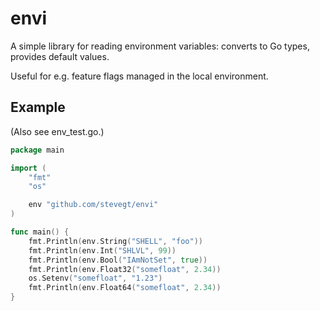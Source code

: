 # envi

A simple library for reading environment variables: converts to Go
types, provides default values.  

Useful for e.g. feature flags managed in the local environment. 

## Example

(Also see env_test.go.)

```go
package main

import (
	"fmt"
	"os"

	env "github.com/stevegt/envi"
)

func main() {
	fmt.Println(env.String("SHELL", "foo"))
	fmt.Println(env.Int("SHLVL", 99))
	fmt.Println(env.Bool("IAmNotSet", true))
	fmt.Println(env.Float32("somefloat", 2.34))
	os.Setenv("somefloat", "1.23")
	fmt.Println(env.Float64("somefloat", 2.34))
}
```
